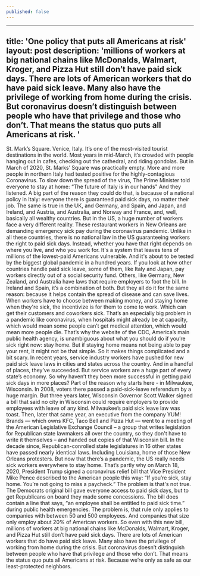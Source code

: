 ```yaml
---
published: false
---
```

---
title: 'One policy that puts all Americans at risk'
layout: post
description: 'millions of workers at big national chains like McDonalds, Walmart, Kroger, and Pizza Hut still don’t have paid sick days. There are lots of American workers that do have paid sick leave. Many also have the privilege of working from home during the crisis. But coronavirus doesn’t distinguish between people who have that privilege and those who don’t. That means the status quo puts all Americans at risk.  '
---

St. Mark’s Square. Venice, Italy. It’s one of the most-visited tourist destinations in the world. Most years in mid-March, it’s crowded with people hanging out in cafes, checking out the cathedral, and riding gondolas. But in March of 2020, St. Marks’ Square was practically empty. More and more people in northern Italy had tested positive for the highly-contagious Coronavirus. To slow down the spread of the virus, The Prime Minister told everyone to stay at home: “The future of Italy is in our hands" And they listened. A big part of the reason they could do that, is because of a national policy in Italy: everyone there is guaranteed paid sick days, no matter their job. The same is true in the UK, and Germany, and Spain, and Japan, and Ireland, and Austria, and Australia, and Norway and France, and, well, basically all wealthy countries. But in the US, a huge number of workers face a very different reality. These restaurant workers in New Orleans are demanding emergency sick pay during the coronavirus pandemic. Unlike in all these countries, there is no national law in the US guaranteeing workers the right to paid sick days. Instead, whether you have that right depends on where you live, and who you work for. It's a system that leaves tens of millions of the lowest-paid Americans vulnerable. And it's about to be tested by the biggest global pandemic in a hundred years. If you look at how other countries handle paid sick leave, some of them, like Italy and Japan, pay workers directly out of a social security fund. Others, like Germany, New Zealand, and Australia have laws that require employers to foot the bill. In Ireland and Spain, it’s a combination of both. But they all do it for the same reason: because it helps contain the spread of disease and can save lives. When workers have to choose between making money, and staying home when they're sick, the incentivize is for them to come to work. Which can get their customers and coworkers sick. That’s an especially big problem in a pandemic like coronavirus, when hospitals might already be at capacity, which would mean some people can’t get medical attention, which would mean more people die. That’s why the website of the CDC, America’s main public health agency, is unambiguous about what you should do if you’re sick right now: stay home. But if staying home means not being able to pay your rent, it might not be that simple. So it makes things complicated and a bit scary. In recent years, service industry workers have pushed for new paid sick leave laws in cities and states across the country. And in a handful of places, they’ve succeeded. But service workers are a huge part of every state’s economy. So why haven’t they been more successful in getting paid sick days in more places? Part of the reason why starts here - in Milwaukee, Wisconsin. In 2008, voters there passed a paid-sick-leave referendum by a huge margin. But three years later, Wisconsin Governor Scott Walker signed a bill that said no city in Wisconsin could require employers to provide employees with leave of any kind. Milwaukee’s paid sick leave law was toast. Then, later that same year, an executive from the company YUM! Brands — which owns KFC, Taco Bell and Pizza Hut — went to a meeting of the American Legislative Exchange Council – a group that writes legislation for Republican state lawmakers all over the country, so they don't have to write it themselves – and handed out copies of that Wisconsin bill. In the decade since, Republican-conrolled state legislatures in 16 other states have passed nearly identical laws. Including Louisiana, home of those New Orleans protesters. But now that there’s a pandemic, the US really needs sick workers everywhere to stay home. That’s partly why on March 18, 2020, President Trump signed a coronavirus relief bill that Vice President Mike Pence described to the American people this way: “If you’re sick, stay home. You’re not going to miss a paycheck.” The problem is that's not true. The Democrats original bill gave everyone access to paid sick days, but to get Republicans on board they made some concessions. The bill does contain a line that says, “an employee shall be entitled to paid sick time.” during public health emergencies. The problem is, that rule only applies to companies with between 50 and 500 employees. And companies that size only employ about 20% of American workers. So even with this new bill, millions of workers at big national chains like McDonalds, Walmart, Kroger, and Pizza Hut still don’t have paid sick days. There are lots of American workers that do have paid sick leave. Many also have the privilege of working from home during the crisis. But coronavirus doesn’t distinguish between people who have that privilege and those who don’t. That means the status quo puts all Americans at risk. Because we’re only as safe as our least-protected neighbors.
